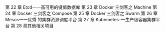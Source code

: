 第 22 章 Etcd一一高可用的键值数据库
第 23 章 Docker 三剑客之 Machine
第 24 章 Docker 三剑客之 Compose
第 25 章 Docker 三剑客之 Swarm
第 26 章 Mesos一一优秀 的集群资源调度平台
第 27 章 Kubemetes-一生产级容器集群平台
第 28 章其他相关项目